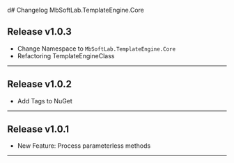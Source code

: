 ﻿d# Changelog MbSoftLab.TemplateEngine.Core

## Release v1.0.3

- Change Namespace to `MbSoftLab.TemplateEngine.Core`
- Refactoring TemplateEngineClass

---

## Release v1.0.2

- Add Tags to NuGet 
---

## Release v1.0.1

- New Feature: Process parameterless methods 

---
